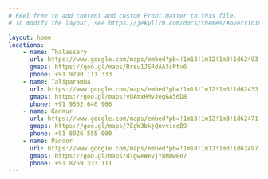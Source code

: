 ```yaml
---
# Feel free to add content and custom Front Matter to this file.
# To modify the layout, see https://jekyllrb.com/docs/themes/#overriding-theme-defaults

layout: home
locations:
    - name: Thalassery
      url: https://www.google.com/maps/embed?pb=!1m18!1m12!1m3!1d62493.90409869421!2d75.44316311086209!3d11.774272861441101!2m3!1f0!2f0!3f0!3m2!1i1024!2i768!4f13.1!3m3!1m2!1s0x3ba4264e6849acf1%3A0x7c65646c8e8843da!2sKulfi%20Ice%20Creams%20%26%20Pastries!5e0!3m2!1sen!2sin!4v1597426168966!5m2!1sen!2sin
      gmaps: https://goo.gl/maps/Rrsu1JSRdAA3sPtv6
      phone: +91 9290 111 333
    - name: Taliparamba
      url: https://www.google.com/maps/embed?pb=!1m18!1m12!1m3!1d62433.73907389559!2d75.32472657910158!3d12.036037600000006!2m3!1f0!2f0!3f0!3m2!1i1024!2i768!4f13.1!3m3!1m2!1s0x3ba43ff21416587d%3A0x37bae3094edef340!2sKulfi!5e0!3m2!1sen!2sin!4v1597427432502!5m2!1sen!2sin
      gmaps: https://goo.gl/maps/vDAmxHMvJegGA56D8
      phone: +91 9562 646 966
    - name: Kannur
      url: https://www.google.com/maps/embed?pb=!1m18!1m12!1m3!1d62471.078490025015!2d75.34289917910155!3d11.874251600000003!2m3!1f0!2f0!3f0!3m2!1i1024!2i768!4f13.1!3m3!1m2!1s0x3ba43d2dc350b807%3A0xbd0f11d11bff95c2!2sKulfi%20-%20The%20Taste%20Of%20Happiness!5e0!3m2!1sen!2sin!4v1597427487167!5m2!1sen!2sin
      gmaps: https://goo.gl/maps/7EgW3bkjQnvvicqB9
      phone: +91 8926 555 000
    - name: Panoor
      url: https://www.google.com/maps/embed?pb=!1m18!1m12!1m3!1d62497.34230847855!2d75.54117407910157!3d11.759140500000006!2m3!1f0!2f0!3f0!3m2!1i1024!2i768!4f13.1!3m3!1m2!1s0x3ba429762f1c1e1f%3A0xce0f4b8c2bf10555!2sKulfi%20Ice%20creams%20%26%20pastries!5e0!3m2!1sen!2sin!4v1597427531329!5m2!1sen!2sin
      gmaps: https://goo.gl/maps/dTgweWevjY8MBwEe7
      phone: +91 8759 333 111
---
```

